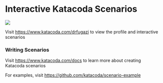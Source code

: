 # Interactive Katacoda Scenarios

[![](http://shields.katacoda.com/katacoda/drfugazi/count.svg)](https://www.katacoda.com/drfugazi "Get your profile on Katacoda.com")

Visit https://www.katacoda.com/drfugazi to view the profile and interactive scenarios

### Writing Scenarios
Visit https://www.katacoda.com/docs to learn more about creating Katacoda scenarios

For examples, visit https://github.com/katacoda/scenario-example
